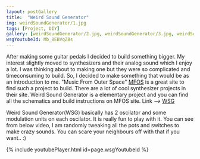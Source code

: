 ```yaml
---
layout: postGallery
title:  "Weird Sound Generator"
img: weirdSoundGenerator/1.jpg
tags: [Project, DIY]
gallery: [weirdSoundGenerator/2.jpg, weirdSoundGenerator/3.jpg, weirdSoundGenerator/4.jpg, weirdSoundGenerator/5.jpg, weirdSoundGenerator/6.jpg, weirdSoundGenerator/7.jpg,]
wsgYoutubeId: Mb_8EBVqZBs
---
```


After making some guitar pedals I decided to build something bigger. My interest slightly moved to synthesizers and their analog sound which I enjoy a lot. I was thinking about to making one but they were so complicated and timeconsuming to build. So, I decided to make something that would be as an introduction to me. "Music From Outer Space" [MFOS](http://musicfromouterspace.com/) is a great site to find such a project to build. There are a lot of cool synthesizer projects in their site. Weird Sound Generator is a elementary project and you can find all the schematics and build instructions on MFOS site. Link --> [WSG](http://musicfromouterspace.com/index.php?MAINTAB=SYNTHDIY&PROJARG=WSG2010/wsg_page1.html&VPW=1338&VPH=500)

Weird Sound Generator(WSG) basically has 2 oscilator and some modulation units on each oscilator. It is really fun to play with it. You can see from below video, I am randomly tweaking all the pots and switches to make crazy sounds. You can scare your neighbours off with that if you want.. :)

{% include youtubePlayer.html id=page.wsgYoutubeId %}
<br>

[jekyll-docs]: https://jekyllrb.com/docs/home
[jekyll-gh]:   https://github.com/jekyll/jekyll
[jekyll-talk]: https://talk.jekyllrb.com/
